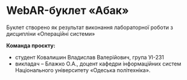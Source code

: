 # WebAR-буклет «Абак»
Буклет створено як результат виконання лабораторної роботи з дисципліни
«Операційні системи»

**Команда проєкту:**
- студент Ковалишин Владислав Валерійович, група УІ-231
- викладач – Блажко О.А., доцент кафедри інформаційних систем Національного
університету «Одеська політехніка».


